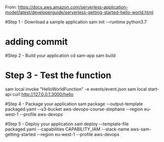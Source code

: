 From: https://docs.aws.amazon.com/serverless-application-model/latest/developerguide/serverless-getting-started-hello-world.html

#Step 1 - Download a sample application
sam init --runtime python3.7
# adding commit 
#Step 2 - Build your application
cd sam-app
sam build

# Step 3 - Test the function
sam local invoke "HelloWorldFunction" -e events/event.json
sam local start-api
curl http://127.0.0.1:3000/hello 

#Step 4 - Package your application
sam package --output-template packaged.yaml --s3-bucket aws-devops-course-stephane --region eu-west-1 --profile aws-devops

#Step 5 - Deploy your application
sam deploy --template-file packaged.yaml --capabilities CAPABILITY_IAM --stack-name aws-sam-getting-started --region eu-west-1 --profile aws-devops